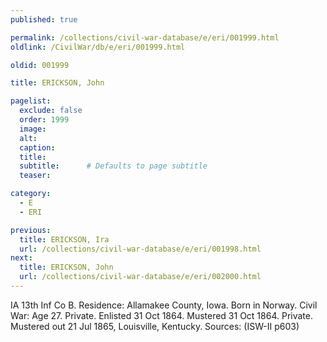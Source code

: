 ```yaml
---
published: true

permalink: /collections/civil-war-database/e/eri/001999.html
oldlink: /CivilWar/db/e/eri/001999.html

oldid: 001999

title: ERICKSON, John

pagelist:
  exclude: false
  order: 1999
  image: 
  alt:
  caption:
  title:
  subtitle:      # Defaults to page subtitle
  teaser:

category: 
  - E 
  - ERI

previous:
  title: ERICKSON, Ira
  url: /collections/civil-war-database/e/eri/001998.html  
next:
  title: ERICKSON, John
  url: /collections/civil-war-database/e/eri/002000.html   
---
```

IA 13th Inf Co B. Residence: Allamakee County, Iowa. Born in Norway. Civil War: Age 27. Private. Enlisted 31 Oct 1864. Mustered 31 Oct 1864. Private. Mustered out 21 Jul 1865, Louisville, Kentucky. Sources: (ISW-II p603)